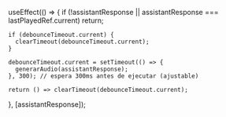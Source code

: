 useEffect(() => {
    if (!assistantResponse || assistantResponse === lastPlayedRef.current) return;

    if (debounceTimeout.current) {
      clearTimeout(debounceTimeout.current);
    }

    debounceTimeout.current = setTimeout(() => {
      generarAudio(assistantResponse);
    }, 300); // espera 300ms antes de ejecutar (ajustable)
    
    return () => clearTimeout(debounceTimeout.current);
  }, [assistantResponse]);


